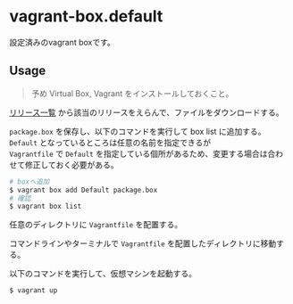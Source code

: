# vagrant-box.default

設定済みのvagrant boxです。  

## Usage

> 予め Virtual Box, Vagrant をインストールしておくこと。

[リリース一覧](../../releases) から該当のリリースをえらんで、ファイルをダウンロードする。  

`package.box` を保存し、以下のコマンドを実行して box list に追加する。  
`Default` となっているところは任意の名前を指定できるが  
`Vagrantfile` で `Default` を指定している個所があるため、変更する場合は合わせて修正しておく必要がある。  

```bash
# boxへ追加
$ vagrant box add Default package.box
# 確認
$ vagrant box list
```

任意のディレクトリに `Vagrantfile` を配置する。  

コマンドラインやターミナルで `Vagrantfile` を配置したディレクトリに移動する。  

以下のコマンドを実行して、仮想マシンを起動する。

```bash
$ vagrant up
```
